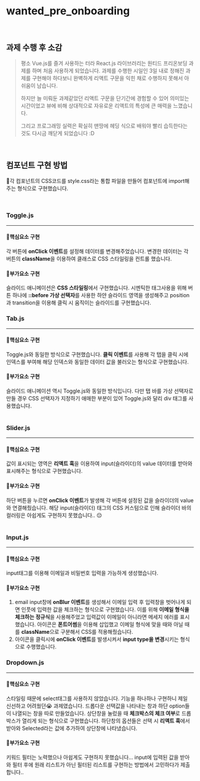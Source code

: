 # wanted_pre_onboarding
&nbsp;

## 과제 수행 후 소감

>평소 Vue.js를 즐겨 사용하는 터라 React.js 라이브러리는 원티드 프리온보딩 과제를 하며 처음 사용하게 되었습니다. 과제를 수행한 시일인 3일 내로 정해진 과제를 구현해야 하다보니 완벽하게 리액트 구문을 익힌 채로 수행하지 못해서 아쉬움이 남습니다.
>
>하지만 늘 미뤄둔 과제같았던 리액트 구문을 단기간에  경험할 수 있어 의미있는 시간이었고 뷰에 비해 상대적으로 자유로운 리액트의 특성에 큰 매력을 느꼈습니다. 
>
>그리고 프로그래밍 실력은 확실히 맨땅에 헤딩 식으로 배워야 빨리 습득한다는 것도 다시금 깨닫게 되었습니다 :D

&nbsp;

## 컴포넌트 구현 방법

:herb:각 컴포넌트의 CSS코드를 style.css라는 통합 파일을 만들어 컴포넌트에 import해주는 형식으로 구현했습니다.

&nbsp;
### Toggle.js
---
#### :deciduous_tree:핵심요소 구현　
각 버튼에 **onClick 이벤트**를 설정해 데이터를 변경해주었습니다. 변경한 데이터는 각 버튼의 **className**을 이용하여 클래스로 CSS 스타일링을 컨트롤 했습니다.
&nbsp;
#### :deciduous_tree:부가요소 구현　
슬라이드 애니메이션은 **CSS 스타일링**에서 구현했습니다. 시멘틱한 태그사용을 위해 버튼 하나에 **::before 가상 선택자**를 사용한 하얀 슬라이드 영역을 생성해주고 position과 transition을 이용해 클릭 시 움직이는 슬라이드를 구현했습니다.
&nbsp;

### Tab.js
---
#### :deciduous_tree:핵심요소 구현　
Toggle.js와 동일한 방식으로 구현했습니다. **클릭 이벤트**를 사용해 각 탭을 클릭 시에 인덱스를 부여해 해당 인덱스와 동일한 데이터 값을 불러오는 형식으로 구현했습니다.
&nbsp;
#### :deciduous_tree:부가요소 구현　
슬라이드 애니메이션 역시 Toggle.js와 동일한 방식입니다. 다만 탭 바를 가상 선택자로 만들 경우 CSS 선택자가 지정하기 애매한 부분이 있어 Toggle.js와 달리 div 태그를 사용했습니다.  
&nbsp;

### Slider.js
---
#### :deciduous_tree:핵심요소 구현　
값이 표시되는 영역은 **리액트 훅**을 이용하여 input(슬라이더)의 value 데이터를 받아와 표시해주는 형식으로 구현했습니다. 
&nbsp;
#### :deciduous_tree:부가요소 구현　
하단 버튼을 누르면 **onClick 이벤트**가 발생해 각 버튼에 설정된 값을 슬라이더의 value와 연결해줬습니다. 해당 input(슬라이더) 태그의 CSS 커스텀으로 인해 슬라이더 바의 컬러링은 아쉽게도 구현하지 못했습니다.. :pensive:  
&nbsp;

### Input.js
---
#### :deciduous_tree:핵심요소 구현　
input태그를 이용해 이메일과 비밀번호 입력을 가능하게 생성했습니다.
&nbsp;
#### :deciduous_tree:부가요소 구현　
1. email input창에 **onBlur 이벤트**를 생성해서 이메일 입력 후 입력창을 벗어나게 되면 인풋에 입력한 값을 체크하는 형식으로 구현했습니다. 이를 위해 **이메일 형식을 체크하는 정규식**을 사용해주었고 입력값이 이메일이 아니라면 메세지 에러를 표시했습니다.
아이콘은 **폰트어썸**을 이용해 삽입했고 이메일 형식에 맞을 때와 아닐 때를 **className**으로 구분해서 CSS를 적용해줬습니다.
&nbsp;　
2. 아이콘을 클릭시에 **onClick 이벤트**를 발생시켜서 **input type을 변경**시키는 형식으로 수행했습니다.
&nbsp; 

### Dropdown.js
---
#### :deciduous_tree:핵심요소 구현　
스타일링 때문에 select태그를 사용하지 않았습니다. 기능을 하나하나 구현하니 제일 신선하고 어려웠던:sob: 과제였습니다.
드롭다운 선택값을 나타내는 창과 하단 option들이 나열되는 창을 따로 만들었습니다. 상단창을 눌렀을 때 **체크박스의 체크 여부**로 드롭박스가 열리게 되는 형식으로 구현했습니다. 하단창의 옵션들은 선택 시 **리액트 훅**에서 받아와 Selected라는 값에 추가하여 상단창에 나타냈습니다.
&nbsp;
#### :deciduous_tree:부가요소 구현　
키워드 필터는 노력했으나 아쉽게도 구현하지 못했습니다... input에 입력된 값을 받아와 필터 후에 원래 리스트가 아닌 필터된 리스트를 구현하는 방법에서 고민하다가 제출합니다..
